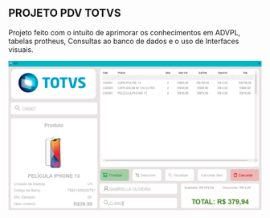 ## PROJETO PDV TOTVS

<p> Projeto feito com o intuíto de aprimorar os conhecimentos em ADVPL, tabelas protheus, Consultas ao banco de dados e o uso de Interfaces visuais.</p>
<img src="https://github.com/GabyyOliveira/PDV/blob/main/Captura%20de%20tela%202023-04-18%20163941.png">
